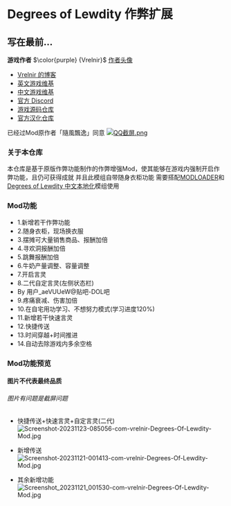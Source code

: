 # Degrees of Lewdity 作弊扩展

## 写在最前...
<b>游戏作者</b> $\color{purple} {Vrelnir}$ [作者头像](https://i.postimg.cc/9fX0Wjg4/avatar-png-200-200.png)
  - [Vrelnir 的博客](https://vrelnir.blogspot.com)
  - [英文游戏维基](https://degreesoflewdity.miraheze.org/wiki)
  - [中文游戏维基](https://degreesoflewditycn.miraheze.org/wiki)
  - [官方 Discord](https://discord.gg/VznUtEhDOL)
  - [游戏源码仓库](https://gitgud.io/Vrelnir/degrees-of-lewdity/-/tree/master)
- [官方汉化仓库](https://github.com/Eltirosto/Degrees-of-Lewdity-Chinese-Localization)

已经过Mod原作者「隨風飄逸」同意
[![QQ截屏.png](https://picst.sunbangyan.cn/2023/11/19/b689b0aba663b9a75ec8382adb2056e6.webp)](https://i.postimg.cc/6QyvQydF/Image-1700406505100-edit-125728719731855.png)

### 关于本仓库

本仓库是基于原版作弊功能制作的作弊增强Mod，使其能够在游戏内强制开启作弊功能，且仍可获得成就
并且此模组自带随身衣柜功能
需要搭配[MODLOADER](https://github.com/Lyoko-Jeremie/sugarcube-2-ModLoader)和
[Degrees of Lewdity 中文本地化](https://github.com/Eltirosto/Degrees-of-Lewdity-Chinese-Localization)模组使用

### Mod功能
- 1.新增若干作弊功能
- 2.随身衣柜，现场换衣服
- 3.摆摊可大量销售商品、报酬加倍
- 4.寻欢洞报酬加倍
- 5.跳舞报酬加倍
- 6.牛奶产量调整、容量调整
- 7.开启言灵
- 8.二代自定言灵(左侧状态栏)
- By 用户_aeVUUeW@贴吧-DOL吧
- 9.疼痛衰减、伤害加倍
- 10.在自宅用功学习、不想努力模式(学习进度120%)
- 11.新增若干快速言灵
- 12.快捷传送
- 13.时间穿越+时间推进
- 14.自动去除游戏内多余空格

### Mod功能预览
#### 图片不代表最终品质
###### 图片有问题是截屏问题

- 快捷传送+快速言灵+自定言灵(二代)
![Screenshot-20231123-085056-com-vrelnir-Degrees-Of-Lewdity-Mod.jpg](https://i.postimg.cc/cLC1GG6Z/Screenshot-20231123-085056-com-vrelnir-Degrees-Of-Lewdity-Mod.jpg)

- 新增传送
![Screenshot-20231121-001413-com-vrelnir-Degrees-Of-Lewdity-Mod.jpg](https://i.postimg.cc/mgY6R5zx/Screenshot-20231121-224343-com-vrelnir-Degrees-Of-Lewdity-Mod.jpg)

- 其余新增功能
![Screenshot_20231121_001530-com-vrelnir-Degrees-Of-Lewdity-Mod.jpg](https://i.ibb.co/MRs2QDw/Screenshot-20231123-085909-com-vrelnir-Degrees-Of-Lewdity-Mod.jpg)
